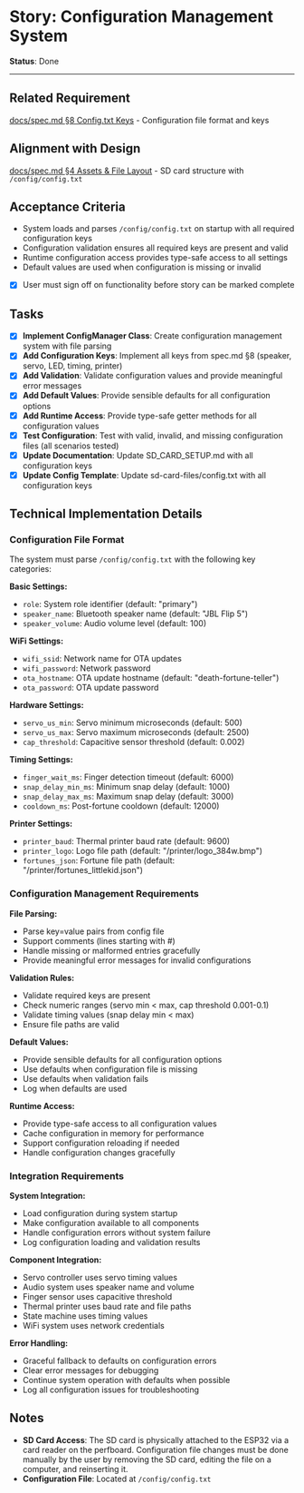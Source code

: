 # Story: Configuration Management System

**Status**: Done

---

## Related Requirement
[docs/spec.md §8 Config.txt Keys](../spec.md#8-configtxt-keys) - Configuration file format and keys

## Alignment with Design
[docs/spec.md §4 Assets & File Layout](../spec.md#4-assets--file-layout) - SD card structure with `/config/config.txt`

## Acceptance Criteria
- System loads and parses `/config/config.txt` on startup with all required configuration keys
- Configuration validation ensures all required keys are present and valid
- Runtime configuration access provides type-safe access to all settings
- Default values are used when configuration is missing or invalid
- [x] User must sign off on functionality before story can be marked complete

## Tasks
- [x] **Implement ConfigManager Class**: Create configuration management system with file parsing
- [x] **Add Configuration Keys**: Implement all keys from spec.md §8 (speaker, servo, LED, timing, printer)
- [x] **Add Validation**: Validate configuration values and provide meaningful error messages
- [x] **Add Default Values**: Provide sensible defaults for all configuration options
- [x] **Add Runtime Access**: Provide type-safe getter methods for all configuration values
- [x] **Test Configuration**: Test with valid, invalid, and missing configuration files (all scenarios tested)
- [x] **Update Documentation**: Update SD_CARD_SETUP.md with all configuration keys
- [x] **Update Config Template**: Update sd-card-files/config.txt with all configuration keys

## Technical Implementation Details

### Configuration File Format
The system must parse `/config/config.txt` with the following key categories:

**Basic Settings:**
- `role`: System role identifier (default: "primary")
- `speaker_name`: Bluetooth speaker name (default: "JBL Flip 5")
- `speaker_volume`: Audio volume level (default: 100)

**WiFi Settings:**
- `wifi_ssid`: Network name for OTA updates
- `wifi_password`: Network password
- `ota_hostname`: OTA update hostname (default: "death-fortune-teller")
- `ota_password`: OTA update password


**Hardware Settings:**
- `servo_us_min`: Servo minimum microseconds (default: 500)
- `servo_us_max`: Servo maximum microseconds (default: 2500)
- `cap_threshold`: Capacitive sensor threshold (default: 0.002)

**Timing Settings:**
- `finger_wait_ms`: Finger detection timeout (default: 6000)
- `snap_delay_min_ms`: Minimum snap delay (default: 1000)
- `snap_delay_max_ms`: Maximum snap delay (default: 3000)
- `cooldown_ms`: Post-fortune cooldown (default: 12000)

**Printer Settings:**
- `printer_baud`: Thermal printer baud rate (default: 9600)
- `printer_logo`: Logo file path (default: "/printer/logo_384w.bmp")
- `fortunes_json`: Fortune file path (default: "/printer/fortunes_littlekid.json")

### Configuration Management Requirements

**File Parsing:**
- Parse key=value pairs from config file
- Support comments (lines starting with #)
- Handle missing or malformed entries gracefully
- Provide meaningful error messages for invalid configurations

**Validation Rules:**
- Validate required keys are present
- Check numeric ranges (servo min < max, cap threshold 0.001-0.1)
- Validate timing values (snap delay min < max)
- Ensure file paths are valid

**Default Values:**
- Provide sensible defaults for all configuration options
- Use defaults when configuration file is missing
- Use defaults when validation fails
- Log when defaults are used

**Runtime Access:**
- Provide type-safe access to all configuration values
- Cache configuration in memory for performance
- Support configuration reloading if needed
- Handle configuration changes gracefully

### Integration Requirements

**System Integration:**
- Load configuration during system startup
- Make configuration available to all components
- Handle configuration errors without system failure
- Log configuration loading and validation results

**Component Integration:**
- Servo controller uses servo timing values
- Audio system uses speaker name and volume
- Finger sensor uses capacitive threshold
- Thermal printer uses baud rate and file paths
- State machine uses timing values
- WiFi system uses network credentials

**Error Handling:**
- Graceful fallback to defaults on configuration errors
- Clear error messages for debugging
- Continue system operation with defaults when possible
- Log all configuration issues for troubleshooting

## Notes
- **SD Card Access**: The SD card is physically attached to the ESP32 via a card reader on the perfboard. Configuration file changes must be done manually by the user by removing the SD card, editing the file on a computer, and reinserting it.
- **Configuration File**: Located at `/config/config.txt`